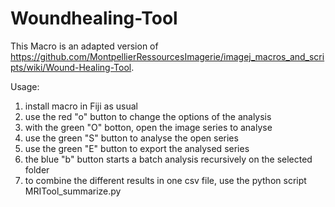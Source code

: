 # Woundhealing-Tool

This Macro is an adapted version of https://github.com/MontpellierRessourcesImagerie/imagej_macros_and_scripts/wiki/Wound-Healing-Tool.

Usage:
1. install macro in Fiji as usual
2.  use the red "o" button to change the options of the analysis
3. with the green "O" botton, open the image series to analyse
4. use the green "S" button to analyse the open series
5. use the green "E" button to export the analysed series
6. the blue "b" button starts a batch analysis recursively on the selected folder
7. to combine the different results in one csv file, use the python script MRITool_summarize.py
